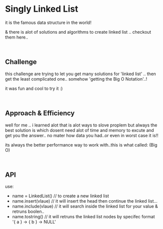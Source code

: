 # Singly Linked List
it is the famous data structure in the world!

& there is alot of solutions and algorithms to create linked list .. checkout them here..

<br>

## Challenge
this challenge are trying to let you get many solutions for 'linked list' .. then get the least complicated one..
somehow 'getting the Big O Notation'..!

it was fun and cool to try it :)

<br>

## Approach & Efficiency
well for me .. i learned alot that is alot ways to slove proplem but always the best solution is which dosent need alot of time and memory to excute and get you the answer..
no mater how data you had..or even in worst case it is!!

its always the better performance way to work with..this is what called: (Big O)

<br>

## API
use:
- name = LinkedList() // to create a new linked list
- name.insert(vlaue) // it will insert the head then continue the linked list...
- name.include(vlaue) // it will search inside the linked list for your value & retruns boolen..
- name.tostring() // it will retruns the linked list nodes by specifec format '{ a } -> { b } -> NULL'

